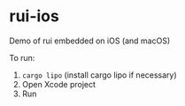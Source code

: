 # rui-ios
Demo of rui embedded on iOS (and macOS)

To run:

1. `cargo lipo` (install cargo lipo if necessary)
2. Open Xcode project
3. Run